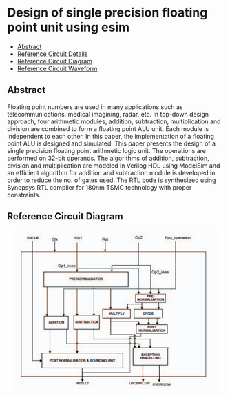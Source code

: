 # Design of single precision floating point unit using esim 
 * [Abstract](#abstract)
  * [Reference Circuit Details](#reference-circuit-details)
  * [Reference Circuit Diagram](#reference-circuit-diagram)
  * [Reference Circuit Waveform](#reference-circuit-waveform)
## Abstract
Floating point numbers are used in many applications such as telecommunications, medical imagining, radar, etc. In top-down design approach, four arithmetic modules, addition, subtraction, multiplication and division are combined to form a floating point ALU unit. Each module is independent to each other. In this paper, the implementation of a floating point ALU is designed and simulated. This paper presents the design of a single precision floating point arithmetic logic unit. The operations are performed on 32-bit operands. The algorithms of addition, subtraction, division and multiplication are modeled in Verilog HDL using ModelSim and an efficient algorithm for addition and subtraction module is developed in order to reduce the no. of gates used. The RTL code is synthesized using Synopsys RTL complier for 180nm TSMC technology with proper constraints.
## Reference Circuit Diagram
![](ref1.png)
